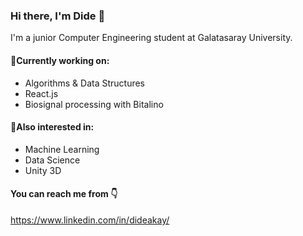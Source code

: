 ### Hi there, I'm Dide 👋

I'm a junior Computer Engineering student at Galatasaray University. <br />

#### :high_brightness:Currently working on:
* Algorithms & Data Structures
* React.js
* Biosignal processing with Bitalino



#### :high_brightness:Also interested in:
*  Machine Learning
*  Data Science
*  Unity 3D

#### You can reach me from :point_down:

https://www.linkedin.com/in/dideakay/

<!--
**dideakay/dideakay** is a ✨ _special_ ✨ repository because its `README.md` (this file) appears on your GitHub profile.

Here are some ideas to get you started:

- 🔭 I’m currently working on ...
- 🌱 I’m currently learning ...
- 👯 I’m looking to collaborate on ...
- 🤔 I’m looking for help with ...
- 💬 Ask me about ...
- 📫 How to reach me: ...
- 😄 Pronouns: ...
- ⚡ Fun fact: ...
-->
